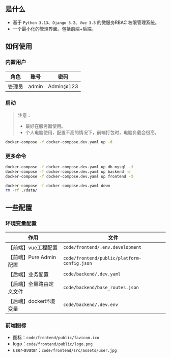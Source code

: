 ## 是什么

- 基于 `Python 3.13`、`Django 5.2`、`Vue 3.5` 的微服务RBAC 权限管理系统。
- 一个最小化的管理界面。包括前端+后端。

## 如何使用

### 内置用户

| 角色 | 账号 | 密码 |
| ---- | ---- | ---- |
| 管理员 | admin | Admin@123 |

### 启动

> 注意：
>
> - 最好在服务器使用。
> - 个人电脑使用，配置不高的情况下，前端打包时，电脑负载会很高。

```bash
docker-compose -f docker-compose.dev.yaml up -d
```

### 更多命令

```bash
docker-compose -f docker-compose.dev.yaml up db_mysql -d
docker-compose -f docker-compose.dev.yaml up backend -d
docker-compose -f docker-compose.dev.yaml up frontend -d

docker-compose -f docker-compose.dev.yaml down
rm -rf ./data/
```

## 一些配置

### 环境变量配置

| 作用 | 文件 |
| ---- | ---- |
| 【前端】vue工程配置 | `code/frontend/.env.development` |
| 【前端】Pure Admin配置 | `code/frontend/public/platform-config.json` |
| 【后端】业务配置 | `code/backend/.dev.yaml` |
| 【后端】全量路由定义文件 | `code/backend/base_routes.json` |
| 【后端】docker环境变量 | `code/backend/.dev.env` |

### 前端图标

- 图标：`code/frontend/public/favicon.ico`
- logo：`code/frontend/public/logo.png`
- user-avatar：`code/frontend/src/assets/user.jpg`
